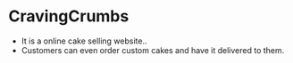 # CravingCrumbs
- It is a online cake selling website.. 
- Customers can even order custom cakes and have it delivered to them.
